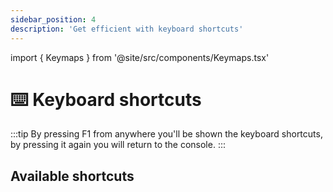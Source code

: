 ```yaml
---
sidebar_position: 4
description: 'Get efficient with keyboard shortcuts'
---
```

import { Keymaps } from '@site/src/components/Keymaps.tsx'

# ⌨️ Keyboard shortcuts

:::tip 
By pressing F1 from anywhere you'll be shown the keyboard shortcuts, by pressing it again you will return to the console.
:::

## Available shortcuts

<Keymaps/>
